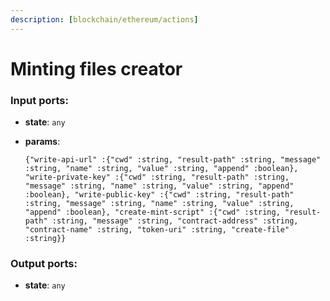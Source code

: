 ```yaml
---
description: [blockchain/ethereum/actions]
---
```


# Minting files creator

### Input ports:

* __state__: ` any `


* __params__: 
    ```
    {"write-api-url" :{"cwd" :string, "result-path" :string, "message" :string, "name" :string, "value" :string, "append" :boolean}, "write-private-key" :{"cwd" :string, "result-path" :string, "message" :string, "name" :string, "value" :string, "append" :boolean}, "write-public-key" :{"cwd" :string, "result-path" :string, "message" :string, "name" :string, "value" :string, "append" :boolean}, "create-mint-script" :{"cwd" :string, "result-path" :string, "message" :string, "contract-address" :string, "contract-name" :string, "token-uri" :string, "create-file" :string}}
    ```

### Output ports:

* __state__: ` any `

